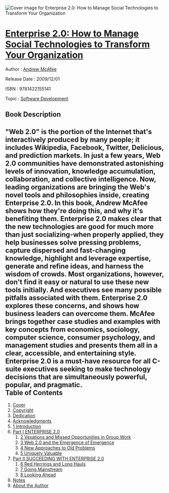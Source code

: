 ![Cover image for Enterprise 2.0: How to Manage Social Technologies to Transform Your Organization](https://imgdetail.ebookreading.net/cover/cover/software_development/EB9781422155141.jpg)

[Enterprise 2.0: How to Manage Social Technologies to Transform Your Organization](https://ebookreading.net/view/book/Enterprise+2.0%3A+How+to+Manage+Social+Technologies+to+Transform+Your+Organization-EB9781422155141_1.html "Enterprise 2.0: How to Manage Social Technologies to Transform Your Organization")
====================================================================================================================

Author : [Andrew McAfee](https://ebookreading.net/search/author/Andrew+McAfee)

Release Date : 2009/12/01

ISBN : 9781422155141

Topic : [Software Development](https://ebookreading.net/search/category/software-development)

Book Description
-----------------

"Web 2.0" is the portion of the Internet that's interactively produced by many people; it includes Wikipedia, Facebook, Twitter, Delicious, and prediction markets. In just a few years, Web 2.0 communities have demonstrated astonishing levels of innovation, knowledge accumulation, collaboration, and collective intelligence. Now, leading organizations are bringing the Web's novel tools and philosophies inside, creating Enterprise 2.0. In this book, Andrew McAfee shows how they're doing this, and why it's benefiting them. Enterprise 2.0 makes clear that the new technologies are good for much more than just socializing-when properly applied, they help businesses solve pressing problems, capture dispersed and fast-changing knowledge, highlight and leverage expertise, generate and refine ideas, and harness the wisdom of crowds. Most organizations, however, don't find it easy or natural to use these new tools initially. And executives see many possible pitfalls associated with them. Enterprise 2.0 explores these concerns, and shows how business leaders can overcome them. McAfee brings together case studies and examples with key concepts from economics, sociology, computer science, consumer psychology, and management studies and presents them all in a clear, accessible, and entertaining style. Enterprise 2.0 is a must-have resource for all C-suite executives seeking to make technology decisions that are simultaneously powerful, popular, and pragmatic.               
Table of Contents
-----------------

1. [Cover](https://ebookreading.net/view/book/Enterprise+2.0%3A+How+to+Manage+Social+Technologies+to+Transform+Your+Organization-EB9781422155141_1.html)
1. [Copyright](https://ebookreading.net/view/book/Enterprise+2.0%3A+How+to+Manage+Social+Technologies+to+Transform+Your+Organization-EB9781422155141_3.html)
1. [Dedication](https://ebookreading.net/view/book/Enterprise+2.0%3A+How+to+Manage+Social+Technologies+to+Transform+Your+Organization-EB9781422155141_4.html)
1. [Acknowledgments](https://ebookreading.net/view/book/Enterprise+2.0%3A+How+to+Manage+Social+Technologies+to+Transform+Your+Organization-EB9781422155141_6.html)
1. [1 Introduction](https://ebookreading.net/view/book/Enterprise+2.0%3A+How+to+Manage+Social+Technologies+to+Transform+Your+Organization-EB9781422155141_7.html)
1. [Part I ENTERPRISE 2.0](https://ebookreading.net/view/book/Enterprise+2.0%3A+How+to+Manage+Social+Technologies+to+Transform+Your+Organization-EB9781422155141_8.html)
    1. [2 Vexations and Missed Opportunities in Group Work](https://ebookreading.net/view/book/Enterprise+2.0%3A+How+to+Manage+Social+Technologies+to+Transform+Your+Organization-EB9781422155141_9.html)
    1. [3 Web 2.0 and the Emergence of Emergence](https://ebookreading.net/view/book/Enterprise+2.0%3A+How+to+Manage+Social+Technologies+to+Transform+Your+Organization-EB9781422155141_10.html)
    1. [4 New Approaches to Old Problems](https://ebookreading.net/view/book/Enterprise+2.0%3A+How+to+Manage+Social+Technologies+to+Transform+Your+Organization-EB9781422155141_11.html)
    1. [5 Uniquely Valuable](https://ebookreading.net/view/book/Enterprise+2.0%3A+How+to+Manage+Social+Technologies+to+Transform+Your+Organization-EB9781422155141_12.html)
1. [Part II SUCCEEDING WITH ENTERPRISE 2.0](https://ebookreading.net/view/book/Enterprise+2.0%3A+How+to+Manage+Social+Technologies+to+Transform+Your+Organization-EB9781422155141_13.html)
    1. [6 Red Herrings and Long Hauls](https://ebookreading.net/view/book/Enterprise+2.0%3A+How+to+Manage+Social+Technologies+to+Transform+Your+Organization-EB9781422155141_14.html)
    1. [7 Going Mainstream](https://ebookreading.net/view/book/Enterprise+2.0%3A+How+to+Manage+Social+Technologies+to+Transform+Your+Organization-EB9781422155141_15.html)
    1. [8 Looking Ahead](https://ebookreading.net/view/book/Enterprise+2.0%3A+How+to+Manage+Social+Technologies+to+Transform+Your+Organization-EB9781422155141_16.html)
1. [Notes](https://ebookreading.net/view/book/Enterprise+2.0%3A+How+to+Manage+Social+Technologies+to+Transform+Your+Organization-EB9781422155141_17.html)
1. [About the Author](https://ebookreading.net/view/book/Enterprise+2.0%3A+How+to+Manage+Social+Technologies+to+Transform+Your+Organization-EB9781422155141_18.html)
